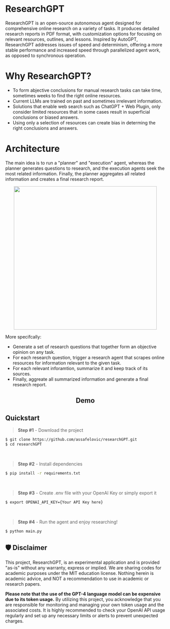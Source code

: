 # ResearchGPT
ResearchGPT is an open-source autonomous agent designed for comprehensive online research on a variety of tasks. It produces detailed research reports in PDF format, with customization options for focusing on relevant resources, outlines, and lessons. Inspired by AutoGPT, ResearchGPT addresses issues of speed and determinism, offering a more stable performance and increased speed through parallelized agent work, as opposed to synchronous operation.

# Why ResearchGPT?

- To form abjective conclusions for manual research tasks can take time, sometimes weeks to find the right online resources.
- Current LLMs are trained on past and sometimes irrelevant information.
- Solutions that enable web search such as ChatGPT + Web Plugin, only consider limited resources that in some cases result in superficial conclusions or biased answers.
- Using only a selection of resources can create bias in determing the right conclusions and answers. 

# Architecture
The main idea is to run a "planner" and "execution" agent, whereas the planner generates questions to research, and the execution agents seek the most related information. Finally, the planner aggregates all related information and creates a final research report.

<div align="center">
<img align="center" height="450" src="https://cowriter-images.s3.amazonaws.com/architecture.png">
</div>

More specifcally:
* Generate a set of research questions that together form an objective opinion on any task. 
* For each research question, trigger a research agent that scrapes online resources for information relevant to the given task.
* For each relevant inforamtion, summarize it and keep track of its sources.
* Finally, aggreate all summarized information and generate a final research report.

<h2 align="center"> Demo </h2>

## Quickstart

> **Step #1** - Download the project

```bash
$ git clone https://github.com/assafelovic/researchGPT.git
$ cd researchGPT
```

<br />

> **Step #2** - Install dependencies
```bash
$ pip install -r requirements.txt
```
<br />

> **Step #3** - Create .env file with your OpenAI Key or simply export it

```bash
$ export OPENAI_API_KEY={Your API Key here}
```
<br />

> **Step #4** - Run the agent and enjoy researching!

```bash
$ python main.py
```

## 🛡 Disclaimer

This project, ResearchGPT, is an experimental application and is provided "as-is" without any warranty, express or implied. We are sharing codes for academic purposes under the MIT education license. Nothing herein is academic advice, and NOT a recommendation to use in academic or research papers.

**Please note that the use of the GPT-4 language model can be expensive due to its token usage.** By utilizing this project, you acknowledge that you are responsible for monitoring and managing your own token usage and the associated costs. It is highly recommended to check your OpenAI API usage regularly and set up any necessary limits or alerts to prevent unexpected charges.
